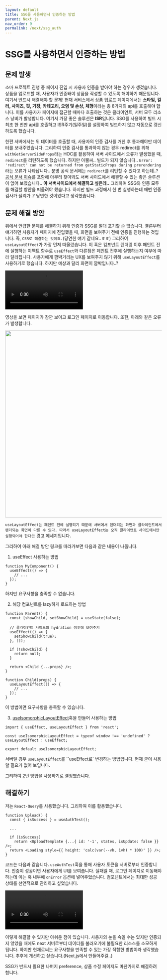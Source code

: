```yaml
---
layout: default
title: SSG를 사용하면서 인증하는 방법
parent: Next.js
nav_order: 9
permalink: /next/ssg_auth
---
```


# SSG를 사용하면서 인증하는 방법

## 문제 발생
소마 프로젝트 진행 중 페이지 진입 시 사용자 인증을 받아야 하는 경우가 생겼습니다. 상품을 업로드할 때, 사용자가 인증돼야 상품을 작성할 수 있도록 해야하기 때문입니다. 여기서 반드시 해결해야 할 문제! 현재 서비스에서 상품 업로드 페이지에서는 **스타일, 컬러, 사이즈, 핏, 기장, 카테고리, 오염 및 손상, 체형**이라는 총 8가지의 api를 호출해야 합니다. 이를 사용자가 페이지에 접근할 때마다 호출하는 것은 클라이언트, 서버 모두 리소스 낭비가 발생합니다. 여기서 가장 좋은 솔루션은 **ISR**입니다. SSG를 사용하여 빌드 시 최초 한 번만 api를 호출하고 ISR주기(일주일)를 설정하여 빌드하지 않고 자동으로 갱신하도록 했습니다.

한편 서버에서는 위 데이터를 호출할 때, 사용자의 인증 검사를 거친 후 통과해야만 데이터를 보내주었습니다. 그리하여 인증 검사를 통과하지 않는 경우 redirect를 위해 `withGetServerSideProps`라는 HOC를 활용하여 서버 사이드에서 오류가 발생했을 때, `redirect`를 리턴하도록 했습니다. 하지만 아뿔싸.. 빌드가 되지 않습니다.. `Error: 'redirect' can not be returned from getStaticProps during prerendering`라는 오류가 나타납니다.. 분명 공식 문서에는 `redirect`를 리턴할 수 있다고 하는데..? [공식 문서 이슈](https://github.com/vercel/next.js/discussions/11346)를 포함해 아무리 찾아봐도 서버 사이드에서 해결할 수 있는 좋은 솔루션이 없어 보였습니다.. **아 서버사이드에서 해결하고 싶은데..** 그리하여 SSG와 인증 모두를 해결할 방안을 떠올려야 했습니다. 하지만 빌드 과정에서 한 번 실행하는데 매번 인증 검사가 될리가..? 당연한 것이었다고 생각했습니다.

## 문제 해결 방안
위에서 언급한 문제를 해결하기 위해 인증과 SSG를 절대 포기할 순 없습니다. 결론부터 얘기하면 사용자가 페이지에 진입했을 때, 화면을 보여주기 전에 인증을 진행하는 것입니다. 즉, `CSR로 해결하는 것이죠.`(당연한 얘기 같네요..ㅎㅎ) 그리하여 `useLayoutEffect`가 가장 먼저 떠올랐습니다. 이 훅은 컴포넌트 렌더링 이후 페인트 전에 실행하는 이펙트 함수로 `useEffect`와 다른점은 페인트 전후에 실행하는지 여부에 따라 달라집니다. 사용자에게 깜박거리는 UX를 보여주지 않기 위해 `useLayoutEffect`를 사용하기로 했습니다. 하지만 예상과 달리 화면이 깜박입니다..?

<video controls width="250">
    <source src="https://user-images.githubusercontent.com/62797441/199818302-616b9fbd-c9b3-4800-af79-500a46cfbe35.mov"
            type="video/mp4">
</video>

영상을 보면 페이지가 잠깐 보이고 로그인 페이지로 이동합니다. 또한, 아래와 같은 오류가 발생합니다.

<img src="https://user-images.githubusercontent.com/62797441/199818249-b34880be-d05c-4d43-9768-1ff17c930420.png" width=600 />

`useLayoutEffect는 페인트 전에 실행되기 때문에 서버에서 렌더되는 화면과 클라이언트에서 렌더되는 화면이 다를 수 있다. 따라서 useLayoutEffect는 오직 클라이언트 사이드에서만 실행되어야 한다`는 경고 메세지입니다.

그리하여 아래 해결 방안 링크를 따라가보면 다음과 같은 내용이 나옵니다.

1. useEffect 사용하는 방법
``` tsx
function MyComponent() {
  useEffect(() => {
    // ...
  });
}
```
하지만 요구사항을 충족할 수 없습니다.

2. 해당 컴포넌트를 lazy하게 로드하는 방법
``` tsx
function Parent() {
  const [showChild, setShowChild] = useState(false);

  // 클라이언트 사이드의 hydration 이후에 보여주기
  useEffect(() => {
    setShowChild(true);
  }, []);

  if (!showChild) {
    return null;
  }

  return <Child {...props} />;
}

function Child(props) {
  useLayoutEffect(() => {
    // ...
  });
}
```
이 방법이면 요구사항을 충족할 수 있습니다.

3. [useIsomorphicLayoutEffect](https://usehooks-ts.com/react-hook/use-isomorphic-layout-effect)훅을 만들어 사용하는 방법
``` tsx
import { useEffect, useLayoutEffect } from 'react';

const useIsomorphicLayoutEffect = typeof window !== 'undefined' ? useLayoutEffect : useEffect;

export default useIsomorphicLayoutEffect;
```
서버일 경우 `useLayoutEffect`를 ``useEffect로` 변경하는 방법입니다. 현재 굳이 사용할 필요가 없어 보입니다.

그리하여 2번 방법을 사용하기로 결정했습니다.

## 해결하기
저는 `React-Query`를 사용했습니다. 그리하여 이를 활용했습니다.

``` tsx
function Upload() {
  const { isSuccess } = useAuthTest();

  ...

  if (isSuccess)
    return <UploadTemplate {...{ id: '-1', states, isUpdate: false }} />;
  return <Loading style={{ height: 'calc(var(--vh, 1vh) * 100)' }} />;
}
```
코드는 다음과 같습니다. `useAuthTest`훅을 통해 사용자 토큰을 서버로부터 인증합니다. 인증이 성공이면 사용자에게 UI를 보여줍니다. 실패일 때, 로그인 페이지로 이동해야 하는데 이는 훅 내부에 `onError` 옵션에 넣어주었습니다. 컴포넌트에서는 최대한 성공 상태를 선언적으로 관리하고 싶었습니다.

<video controls width="250">
    <source src="https://user-images.githubusercontent.com/62797441/199822216-fe3f65b9-d6cf-446f-8c64-9d3154794c98.mov"
            type="video/mp4">
</video>

이렇게 해결할 수 있지만 아쉬운 점이 있습니다. 사용자의 눈을 속일 수는 있지만 인증되지 않았을 때에도 next 서버로부터 데이터를 불러오기에 불필요한 리소스를 소모하게 됩니다. 하지만 현재로써는 요구사항을 만족할 수 있는 가장 적합한 방법이라 생각했습니다. 추후에 개선하고 싶습니다.(Next.js에서 만들어주길..)

SSG가 반드시 필요한 나머지 preference, 상품 수정 페이지도 마찬가지로 해결하려 합니다.
